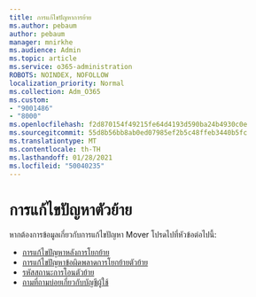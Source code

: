 ```yaml
---
title: การแก้ไขปัญหาการย้าย
ms.author: pebaum
author: pebaum
manager: mnirkhe
ms.audience: Admin
ms.topic: article
ms.service: o365-administration
ROBOTS: NOINDEX, NOFOLLOW
localization_priority: Normal
ms.collection: Adm_O365
ms.custom:
- "9001486"
- "8000"
ms.openlocfilehash: f2d870154f49215fe64d4193d590ba24b4930c0e
ms.sourcegitcommit: 55d8b56bb8ab0ed07985ef2b5c48ffeb3440b5fc
ms.translationtype: MT
ms.contentlocale: th-TH
ms.lasthandoff: 01/28/2021
ms.locfileid: "50040235"
---
```

# <a name="mover-troubleshooting"></a>การแก้ไขปัญหาตัวย้าย

หากต้องการข้อมูลเกี่ยวกับการแก้ไขปัญหา Mover โปรดไปที่หัวข้อต่อไปนี้:

- [การแก้ไขปัญหาหลังการโยกย้าย](https://docs.microsoft.com/sharepointmigration/mover-post-migration-troubleshooting)  
- [การแก้ไขปัญหาข้อผิดพลาดการโยกย้ายตัวย้าย](https://docs.microsoft.com/sharepointmigration/mover-error-faq)  
- [รหัสสถานะการโอนตัวย้าย](https://docs.microsoft.com/sharepointmigration/mover-transfer-status-codes)
- [ถามที่ถามบ่อยเกี่ยวกับบัญชีผู้ใช้](https://docs.microsoft.com/sharepointmigration/mover-account-faq)
